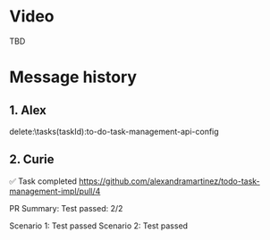 # Video

TBD

# Message history

## 1. Alex

delete:\tasks\(taskId):to-do-task-management-api-config

## 2. Curie

✅ Task completed
https://github.com/alexandramartinez/todo-task-management-impl/pull/4

PR Summary: Test passed: 2/2

Scenario 1: Test passed Scenario 2: Test passed